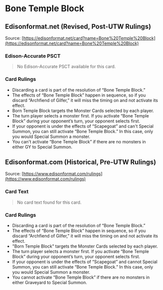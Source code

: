 # Bone Temple Block

## Edisonformat.net (Revised, Post-UTW Rulings)

Source: [https://edisonformat.net/card?name=Bone%20Temple%20Block](https://edisonformat.net/card?name=Bone%20Temple%20Block)

### Edison-Accurate PSCT

> No Edison-Accurate PSCT available for this card.

### Card Rulings

*   Discarding a card is part of the resolution of “Bone Temple Block.”
*   The effects of “Bone Temple Block” happen in sequence, so if you discard “Archfiend of Gilfer,” it will miss the timing on and not activate its effect.
*   Born Temple Block targets the Monster Cards selected by each player.
*   The turn player selects a monster first. If you activate “Bone Temple Block” during your opponent’s turn, your opponent selects first.
*   If your opponent is under the effects of “Scapegoat” and can't Special Summon, you can still activate “Bone Temple Block.” In this case, only you would Special Summon a monster.
*   You can't activate “Bone Temple Block” if there are no monsters in either GY to Special Summon.


## Edisonformat.com (Historical, Pre-UTW Rulings)

Source: [https://www.edisonformat.com/rulings](https://www.edisonformat.com/rulings)

### Card Text

> No card text found for this card.

### Card Rulings

*   Discarding a card is part of the resolution of “Bone Temple Block.”
*   The effects of “Bone Temple Block” happen in sequence, so if you discard “Archfiend of Gilfer,” it will miss the timing on and not activate its effect.
*   "Born Temple Block" targets the Monster Cards selected by each player.
*   The turn player selects a monster first. If you activate “Bone Temple Block” during your opponent’s turn, your opponent selects first.
*   If your opponent is under the effects of “Scapegoat” and cannot Special Summon, you can still activate “Bone Temple Block.” In this case, only you would Special Summon a monster.
*   You cannot activate “Bone Temple Block” if there are no monsters in either Graveyard to Special Summon.


